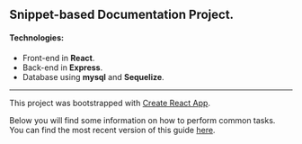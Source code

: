 ## Snippet-based Documentation Project.

#### Technologies:

* Front-end in **React**.
* Back-end in **Express**.
* Database using **mysql** and **Sequelize**.


----
This project was bootstrapped with [Create React App](https://github.com/facebookincubator/create-react-app).

Below you will find some information on how to perform common tasks.<br>
You can find the most recent version of this guide [here](https://github.com/facebookincubator/create-react-app/blob/master/packages/react-scripts/template/README.md).

